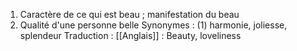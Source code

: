 1. Caractère de ce qui est beau ; manifestation du beau
2. Qualité d'une personne belle
Synonymes :
(1) harmonie, joliesse, splendeur
Traduction :
[[Anglais]] : Beauty, loveliness
